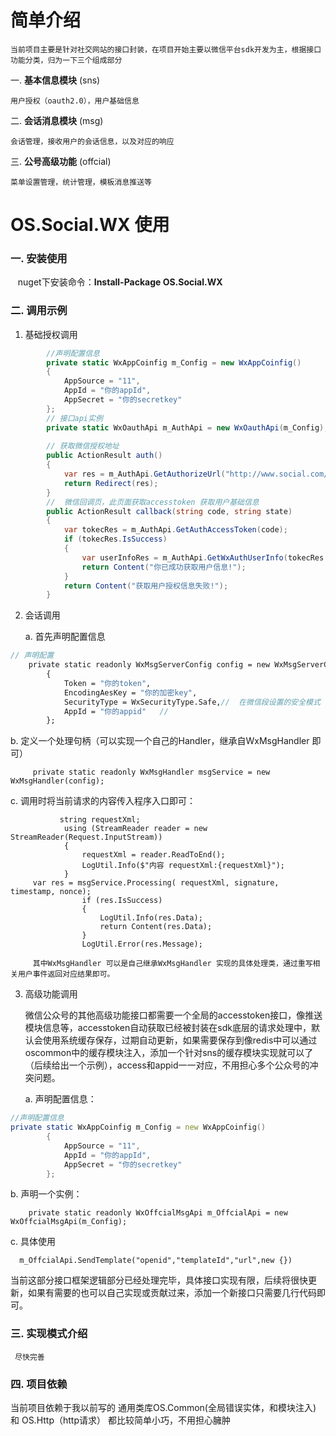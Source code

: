 # 简单介绍
    当前项目主要是针对社交网站的接口封装，在项目开始主要以微信平台sdk开发为主，根据接口功能分类，归为一下三个组成部分
	
   一. **基本信息模块**  (sns)
   
   	用户授权（oauth2.0），用户基础信息
    
   二. **会话消息模块**   (msg)

	会话管理，接收用户的会话信息，以及对应的响应

   三. **公号高级功能**  (offcial)

	菜单设置管理，统计管理，模板消息推送等
	
# OS.Social.WX 使用
### 一. 安装使用
   &nbsp;&nbsp;&nbsp;nuget下安装命令：**Install-Package OS.Social.WX**	
### 二. 调用示例

1. 基础授权调用

``` cs
	    //声明配置信息
	    private static WxAppCoinfig m_Config = new WxAppCoinfig()
        {
            AppSource = "11",
            AppId = "你的appId",
            AppSecret = "你的secretkey"
        };
        // 接口api实例
        private static WxOauthApi m_AuthApi = new WxOauthApi(m_Config);
        
        // 获取微信授权地址
        public ActionResult auth()
        {
            var res = m_AuthApi.GetAuthorizeUrl("http://www.social.com/wxoauth/callback", AuthClientType.WxOffcial);
            return Redirect(res);
        }
        //  微信回调页，此页面获取accesstoken 获取用户基础信息
        public ActionResult callback(string code, string state)
        {
            var tokecRes = m_AuthApi.GetAuthAccessToken(code);
            if (tokecRes.IsSuccess)
            {
                var userInfoRes = m_AuthApi.GetWxAuthUserInfo(tokecRes.AccessToken, tokecRes.OpenId);
                return Content("你已成功获取用户信息!");
            }
            return Content("获取用户授权信息失败!");
        }
```


2. 会话调用

    a.  首先声明配置信息
``` protobuf
// 声明配置
	private static readonly WxMsgServerConfig config = new WxMsgServerConfig()
        {
            Token = "你的token",
            EncodingAesKey = "你的加密key",
            SecurityType = WxSecurityType.Safe,//  在微信段设置的安全模式
            AppId = "你的appid"   //  
        };
```
b. 定义一个处理句柄（可以实现一个自己的Handler，继承自WxMsgHandler 即可）
``` vbnet
     private static readonly WxMsgHandler msgService = new WxMsgHandler(config);
```
c. 调用时将当前请求的内容传入程序入口即可：
   

``` lasso
           string requestXml;
            using (StreamReader reader = new StreamReader(Request.InputStream))
            {
                requestXml = reader.ReadToEnd();
                LogUtil.Info($"内容 requestXml:{requestXml}");
            }
     var res = msgService.Processing( requestXml, signature, timestamp, nonce);
                if (res.IsSuccess)
                {
                    LogUtil.Info(res.Data);
                    return Content(res.Data);
                }
                LogUtil.Error(res.Message);
```


         其中WxMsgHandler 可以是自己继承WxMsgHandler 实现的具体处理类，通过重写相关用户事件返回对应结果即可。


3. 高级功能调用
     
     微信公众号的其他高级功能接口都需要一个全局的accesstoken接口，像推送模块信息等，accesstoken自动获取已经被封装在sdk底层的请求处理中，默认会使用系统缓存保存，过期自动更新，如果需要保存到像redis中可以通过oscommon中的缓存模块注入，添加一个针对sns的缓存模块实现就可以了（后续给出一个示例），access和appid一一对应，不用担心多个公众号的冲突问题。
     
     a.  声明配置信息：

``` d
//声明配置信息
private static WxAppCoinfig m_Config = new WxAppCoinfig()
        {
            AppSource = "11",
            AppId = "你的appId",
            AppSecret = "你的secretkey"
        };
```


   
   b. 声明一个实例：
``` vbnet
    private static readonly WxOffcialMsgApi m_OffcialApi = new WxOffcialMsgApi(m_Config);
```

   c.  具体使用

``` stylus
  m_OffcialApi.SendTemplate("openid","templateId","url",new {})
```


当前这部分接口框架逻辑部分已经处理完毕，具体接口实现有限，后续将很快更新，如果有需要的也可以自己实现或贡献过来，添加一个新接口只需要几行代码即可。

### 三. 实现模式介绍
     尽快完善
     
### 四. 项目依赖
当前项目依赖于我以前写的  通用类库OS.Common(全局错误实体，和模块注入)  和  OS.Http（http请求）   都比较简单小巧，不用担心臃肿
